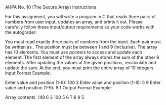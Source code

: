 AHPA No. 10 (The Secure Array) Instructions

For this assignment, you will write a program in C that reads three pairs of numbers from user input, updates an array, and prints it out. Please carefully follow these input/output requirements so your code works with the autograder:

You must read exactly three pairs of numbers from the input.
Each pair must be written as <value> <position>. 
The position must be between 1 and 9 (inclusive).
The array has 10 elements.
You must use pointers to access and update each element.
The first element of the array always stores the sum of the other 9 elements.
After updating the values at the given positions, recalculate and update the sum.
At the end, you must print the entire array of 10 integers.
Input Format Example:

Enter value and position (1-9): 100 3
Enter value and position (1-9): 5 9
Enter value and position (1-9): 6 1
Output Format Example:

Array contents: 149 6 3 100 5 6 7 8 9 5
